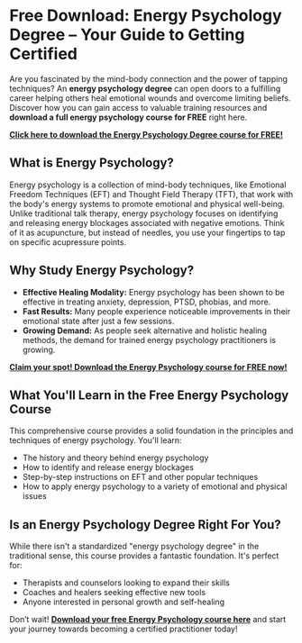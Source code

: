 # Free Download: Energy Psychology Degree – Your Guide to Getting Certified

Are you fascinated by the mind-body connection and the power of tapping techniques? An **energy psychology degree** can open doors to a fulfilling career helping others heal emotional wounds and overcome limiting beliefs. Discover how you can gain access to valuable training resources and **download a full energy psychology course for FREE** right here.

[**Click here to download the Energy Psychology Degree course for FREE!**](https://udemywork.com/energy-psychology-degree)

## What is Energy Psychology?

Energy psychology is a collection of mind-body techniques, like Emotional Freedom Techniques (EFT) and Thought Field Therapy (TFT), that work with the body's energy systems to promote emotional and physical well-being. Unlike traditional talk therapy, energy psychology focuses on identifying and releasing energy blockages associated with negative emotions. Think of it as acupuncture, but instead of needles, you use your fingertips to tap on specific acupressure points.

## Why Study Energy Psychology?

*   **Effective Healing Modality:** Energy psychology has been shown to be effective in treating anxiety, depression, PTSD, phobias, and more.
*   **Fast Results:** Many people experience noticeable improvements in their emotional state after just a few sessions.
*   **Growing Demand:** As people seek alternative and holistic healing methods, the demand for trained energy psychology practitioners is growing.

[**Claim your spot! Download the Energy Psychology course for FREE now!**](https://udemywork.com/energy-psychology-degree)

## What You'll Learn in the Free Energy Psychology Course

This comprehensive course provides a solid foundation in the principles and techniques of energy psychology. You'll learn:

*   The history and theory behind energy psychology
*   How to identify and release energy blockages
*   Step-by-step instructions on EFT and other popular techniques
*   How to apply energy psychology to a variety of emotional and physical issues

## Is an Energy Psychology Degree Right For You?

While there isn't a standardized "energy psychology degree" in the traditional sense, this course provides a fantastic foundation. It's perfect for:

*   Therapists and counselors looking to expand their skills
*   Coaches and healers seeking effective new tools
*   Anyone interested in personal growth and self-healing

Don’t wait! **[Download your free Energy Psychology course here](https://udemywork.com/energy-psychology-degree)** and start your journey towards becoming a certified practitioner today!
